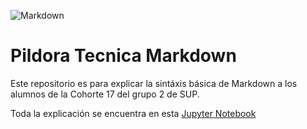 ![Markdown](https://img.shields.io/badge/-Markdown-333333?style=flat&logo=markdown)

# Pildora Tecnica Markdown

Este repositorio es para explicar la sintáxis básica de Markdown a los alumnos de la Cohorte 17 del grupo 2 de SUP.

Toda la explicación se encuentra en esta [Jupyter Notebook](Markdown_basico.ipynb)
